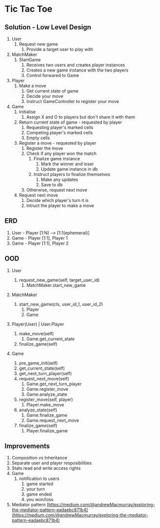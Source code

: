 # Tic Tac Toe

## Solution - Low Level Design

1. User
   1. Request new game
      1. Provide a target user to play with
2. MatchMaker
   1. StartGame
      1. Receives two users and creates player instances
      2. Creates a new game instance with the two players
      3. Control forwared to Game
3. Player
   1. Make a move
      1. Get current state of game
      2. Decide your move
      3. Instruct GameController to register your move
4. Game
   1. Initialise
      1. Assign X and O to players but don't share it with them
   2. Return current state of game - requested by player
      1. Requesting player's marked cells
      2. Competing player's marked cells
      3. Empty cells
   3. Register a move - requested by player
      1. Register the move
      2. Check if any player won the match
         1. Finalize game instance
            1. Mark the winner and loser
            2. Update game instance in db
         2. Instruct players to finalize themselves
            1. Make any updates
            2. Save to db
      3. Otherwise, request next move
   4. Request next move
      1. Decide which player's turn it is
      2. Intruct the player to make a move


## ERD

1. User - Player [1:N] --> [1:1(ephemeral)]
2. Game - Player [1:1], Player 1
3. Game - Player [1:1], Player 2

## OOD

1. User
   1. request_new_game(self, target_user_id)
      1. MatchMaker.start_new_game

2. MatchMaker
   1. start_new_game(cls, user_id_1, user_id_2)
      1. Player
      2. Game

3. Player(User) | User.Player
   1. make_move(self)
      1. Game.get_current_state
   2. finalize_game(self)

4. Game
   1. pre_game_init(self)
   2. get_current_state(self)
   3. get_next_turn_player(self)
   4. request_next_move(self)
      1. Game.get_next_turn_player
      2. Game.register_move
      3. Game.analyze_state
   5. register_move(self, player)
      1. Player.make_move
   6. analyze_state(self)
      1. Game.finalize_game
      2. Game.request_next_move
   7. finalize_game(self)
      1. Player.finalize_game


## Improvements

1. Composition vs Inheritance
2. Separate user and player resposibilities
3. Stats read and write access rights
4. Game
   1. notification to users
      1. game started
      2. your turn
      3. game ended
      4. you won/loss
5. Mediator pattern [https://medium.com/@andrewMacmurray/exploring-the-mediator-pattern-eadaebc871b4](https://medium.com/@andrewMacmurray/exploring-the-mediator-pattern-eadaebc871b4)

